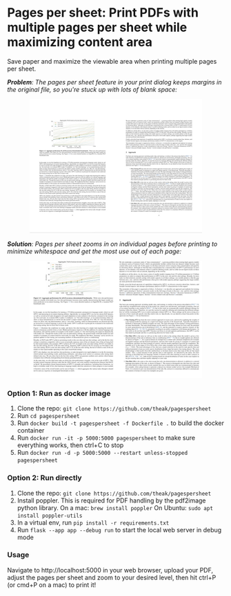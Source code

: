 
# Pages per sheet: Print PDFs with multiple pages per sheet while maximizing content area

Save paper and maximize the viewable area when printing multiple pages per sheet.

***Problem**: The pages per sheet feature in your print dialog keeps margins in the original file, so you're stuck up with lots of blank space:*
<div><center><kbd><img src="https://github.com/theak/pagespersheet/raw/main/static/img/before.jpg" alt="drawing" width="400"/></kbd></center></div>

***Solution**: Pages per sheet zooms in on individual pages before printing to minimize whitespace and get the most use out of each page:*
<div><center><kbd><img src="https://github.com/theak/pagespersheet/raw/main/static/img/after.jpg" alt="drawing" width="400"/></kbd></center></div>

### Option 1: Run as docker image

1. Clone the repo: ```git clone https://github.com/theak/pagespersheet```
2. Run ```cd pagespersheet```
3. Run ```docker build -t pagespersheet -f Dockerfile .``` to build the docker container
4. Run ```docker run -it -p 5000:5000 pagespersheet``` to make sure everything works, then ctrl+C to stop
5. Run ```docker run -d -p 5000:5000 --restart unless-stopped pagespersheet```

### Option 2: Run directly

1. Clone the repo: ```git clone https://github.com/theak/pagespersheet```
2. Install poppler. This is required for PDF handling by the pdf2image python library.
On a mac:
```brew install poppler```
On Ubuntu:
```sudo apt install poppler-utils```
3. In a virtual env, run ```pip install -r requirements.txt```
4. Run ```flask --app app --debug run``` to start the local web server in debug mode

### Usage

Navigate to http://localhost:5000 in your web browser, upload your PDF, adjust the pages per sheet and zoom to your desired level, then hit ctrl+P (or cmd+P on a mac) to print it!
